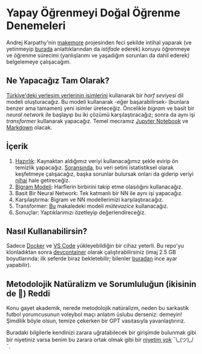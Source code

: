 # Yapay Öğrenmeyi Doğal Öğrenme Denemeleri

Andrej Karpathy'nin [makemore](https://github.com/karpathy/makemore) projesinden feci şekilde intihal yaparak (ve yetinmeyip [burada](https://www.youtube.com/playlist?list=PLAqhIrjkxbuWI23v9cThsA9GvCAUhRvKZ) anlattıklarından da _istifade_ ederek) konuyu öğrenmeye ve öğrenme sürecimi (yanlışlarımı ve yaşadığım sorunları da dahil ederek) belgelemeye çalışacağım.

## Ne Yapacağız Tam Olarak?

[Türkiye'deki yerleşim yerlerinin isimlerini](isimler.txt) kullanarak bir _harf seviyesi_ dil modeli oluşturacağız. Bu modeli kullanarak -eğer başarabilirsek- (bunlara benzer ama tamamen) yeni isimler üreteceğiz. Öncelikle _bigram_ ve basit bir _neural network_ ile başlayıp bu iki çözümü karşılaştıracağız; sonra da aynı işi _transformer_ kullanarak yapacağız. Temel mecramız [Jupyter Notebook](https://jupyter.org/) ve [Markdown](https://daringfireball.net/projects/markdown/) olacak.

## İçerik

1. [Hazırlık](./01/README.md): Kaynaktan aldığımız veriyi kullanacağımız şekle evirip ön temizlik yapacağız. [Soransında](./01/inceleme.ipynb), bu veri setini istatistiksel olarak keşfetmeye çalışacağız, başka sorunlar bulursak onları da giderip veriyi [nihai](isimler.txt) hale getireceğiz.
1. [Bigram Modeli](./02/bigram.ipynb): Harflerin birbirini takip etme olasılığını kullanacağız.
1. Basit Bir Neural Network: Tek katmanlı bir NN ile aynı işi yapacağız.
1. Karşılaştırma: Bigram ve NN modellerimizi karşılaştıracağız.
1. Transformer: [Bu](https://arxiv.org/abs/1706.03762) makaledeki modeli _mütevazice_ kullanacağız.
1. Sonuçlar: Yaptıklarımızı özetleyip değerlendireceğiz.

## Nasıl Kullanabilirsin?

Sadece [Docker](https://www.docker.com/) ve [VS Code](https://code.visualstudio.com/) yükleyebildiğin bir cihaz yeterli. Bu repo'yu klonladıktan sonra [devcontainer](https://code.visualstudio.com/docs/remote/containers) olarak çalıştırabilirsiniz (imaj 2.5 GB boyutlarında: ilk seferde biraz bekletebilir; bilenler [buradan](./.devcontainer/Dockerfile) ince ayar yapabilir).

## Metodolojik Natüralizm ve Sorumluluğun (ikisinin de 🫢) Reddi

Konu gayet akademik, nerede metodolojik natüralizm, neden bu sarkastik futbol yorumcusunun voleybol maçı anlatım üslubu derseniz: demeyin! Şimdilik böyle olsun, temize çekerken bir GPT vasıtasıyla yavanlaştırırız.

Buradaki bilgilerle kendinizi zarara uğratabilecek bir girişimde bulunmak gibi bir niyetiniz varsa benim bu zarara ortak olmak gibi bir [niyetim yok](LICENSE) ¯\\\_(ツ)\_/¯.
